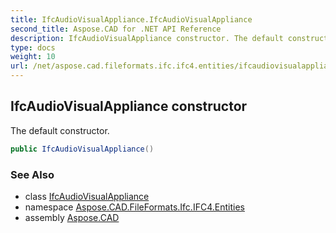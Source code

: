 ```yaml
---
title: IfcAudioVisualAppliance.IfcAudioVisualAppliance
second_title: Aspose.CAD for .NET API Reference
description: IfcAudioVisualAppliance constructor. The default constructor
type: docs
weight: 10
url: /net/aspose.cad.fileformats.ifc.ifc4.entities/ifcaudiovisualappliance/ifcaudiovisualappliance/
---
```

## IfcAudioVisualAppliance constructor

The default constructor.

```csharp
public IfcAudioVisualAppliance()
```

### See Also

* class [IfcAudioVisualAppliance](../)
* namespace [Aspose.CAD.FileFormats.Ifc.IFC4.Entities](../../ifcaudiovisualappliance/)
* assembly [Aspose.CAD](../../../)


